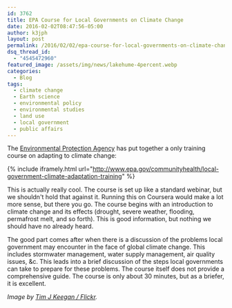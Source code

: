 ```yaml
---
id: 3762
title: EPA Course for Local Governments on Climate Change
date: 2016-02-02T08:47:56-05:00
author: k3jph
layout: post
permalink: /2016/02/02/epa-course-for-local-governments-on-climate-change/
dsq_thread_id:
  - "4545472960"
featured_image: /assets/img/news/lakehume-4percent.webp
categories:
  - Blog
tags:
  - climate change
  - Earth science
  - environmental policy
  - environmental studies
  - land use
  - local government
  - public affairs
---
```

The [Environmental Protection Agency](http://www.epa.gov) has put together a only training course on adapting to climate change:

{% include iframely.html url="http://www.epa.gov/communityhealth/local-government-climate-adaptation-training" %}

This is actually really cool.  The course is set up like a standard webinar, but we shouldn't hold that against it.  Running this on Coursera would make a lot more sense, but there you go.  The course begins with an introduction to climate change and its effects (drought, severe weather, flooding, permafrost melt, and so forth).  This is good information, but nothing we should have no already heard.

The good part comes after when there is a discussion of the problems local government may encounter in the face of global climate change.  This includes stormwater management, water supply management, air quality issues, &c.  This leads into a brief discussion of the steps local governments can take to prepare for these problems.  The course itself does not provide a comprehensive guide.  The course is only about 30 minutes, but as a briefer, it is excellent.  

_Image by [Tim J Keegan / Flickr](https://www.flickr.com/photos/suburbanbloke/381634787)._
